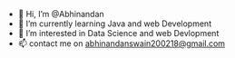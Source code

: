 - 👋 Hi, I’m @Abhinandan 
- 🌱 I’m currently learning Java and web Development
- 👀 I’m interested in Data Science and web Devlopment
- 📫 contact me on abhinandanswain200218@gmail.com

<!---
Abhi-1047/Abhi-1047 is a ✨ special ✨ repository because its `README.md` (this file) appears on your GitHub profile.
You can click the Preview link to take a look at your changes.
--->
